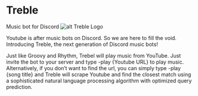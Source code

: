 # Treble
Music bot for Discord
![alt Treble Logo](https://cdn.discordapp.com/attachments/649373353106472984/911904843591983134/treble_long.jpg)

Youtube is after music bots on Discord. So we are here to fill the void. Introducing Treble, the next generation of Discord music bots! 

Just like Groovy and Rhythm, Trebel will play music from YouTube. Just invite the bot to your server and type -play {Youtube URL} to play music. Alternatively, if you don’t want to find the url, you can simply type  -play {song title} and Treble will scrape Youtube and find the closest match using a sophisticated natural language processing algorithm with optimized query prediction. 
